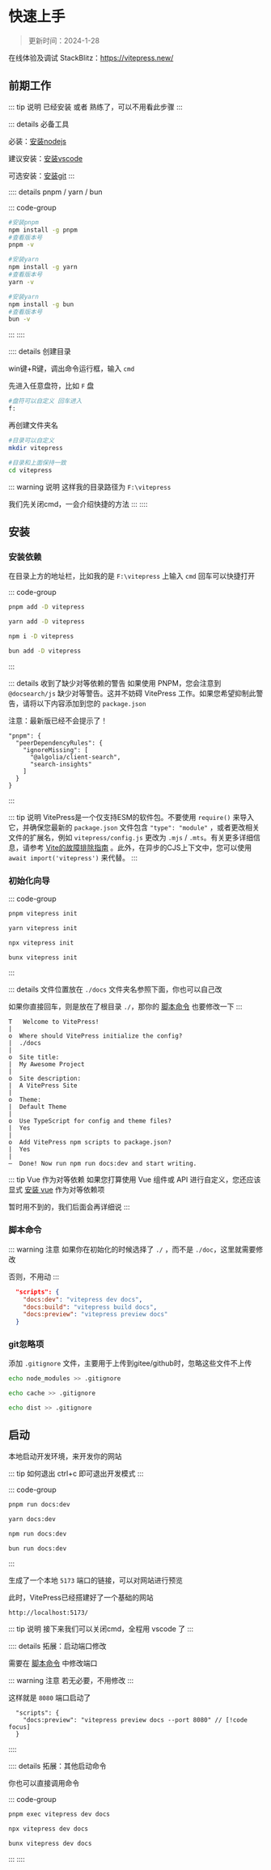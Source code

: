 # 快速上手

> 更新时间：2024-1-28



在线体验及调试 StackBlitz：https://vitepress.new/



## 前期工作

::: tip 说明
已经安装 或者 熟练了，可以不用看此步骤
:::

::: details 必备工具

必装：[安装nodejs](https://yiov.top/website/nodejs.html)

建议安装：[安装vscode](https://yiov.top/website/VSCode.html)

可选安装：[安装git](https://yiov.top/website/pages/git.html)
:::




:::: details pnpm / yarn / bun

::: code-group
```sh [pmpm]
#安装pnpm
npm install -g pnpm
#查看版本号
pnpm -v
```

```sh [yarn]
#安装yarn
npm install -g yarn
#查看版本号
yarn -v
```

```sh [bun]
#安装yarn
npm install -g bun
#查看版本号
bun -v
```
:::
::::




:::: details 创建目录

win键+R键，调出命令运行框，输入 `cmd`

先进入任意盘符，比如 `F` 盘

```sh
#盘符可以自定义 回车进入
f:
```

再创建文件夹名

```sh
#目录可以自定义
mkdir vitepress

#目录和上面保持一致
cd vitepress
```
::: warning 说明
这样我的目录路径为 `F:\vitepress`

我们先关闭cmd，一会介绍快捷的方法
:::
::::






## 安装

### 安装依赖

在目录上方的地址栏，比如我的是 `F:\vitepress` 上输入 `cmd` 回车可以快捷打开


::: code-group
```sh [pmpm]
pnpm add -D vitepress
```

```sh [yarn]
yarn add -D vitepress
```

```sh [npm]
npm i -D vitepress
```

```sh [bun]
bun add -D vitepress
```
:::

::: details 收到了缺少对等依赖的警告
如果使用 PNPM，您会注意到 `@docsearch/js` 缺少对等警告。这并不妨碍 VitePress 工作。如果您希望抑制此警告，请将以下内容添加到您的 `package.json`

注意：最新版已经不会提示了！

```
"pnpm": {
  "peerDependencyRules": {
    "ignoreMissing": [
      "@algolia/client-search",
      "search-insights"
    ]
  }
}
```
:::

::: tip 说明
VitePress是一个仅支持ESM的软件包。不要使用 `require()` 来导入它，并确保您最新的 `package.json` 文件包含 `"type": "module"` ，或者更改相关文件的扩展名，例如 `vitepress/config.js` 更改为 `.mjs` / `.mts`。有关更多详细信息，请参考 [Vite的故障排除指南](https://cn.vitejs.dev/guide/troubleshooting#this-package-is-esm-only) 。此外，在异步的CJS上下文中，您可以使用 `await import('vitepress')` 来代替。
:::


### 初始化向导


::: code-group
```sh [pmpm]
pnpm vitepress init
```

```sh [yarn]
yarn vitepress init
```

```sh [npm]
npx vitepress init
```

```sh [bun]
bunx vitepress init
```
:::


::: details 文件位置放在 `./docs`
文件夹名参照下面，你也可以自己改

如果你直接回车，则是放在了根目录 `./`，那你的 [脚本命令](#脚本命令) 也要修改一下
:::



```sh{4}
T   Welcome to VitePress!
|
o  Where should VitePress initialize the config?
|  ./docs
|
o  Site title:
|  My Awesome Project
|
o  Site description:
|  A VitePress Site
|
o  Theme:
|  Default Theme
|
o  Use TypeScript for config and theme files?
|  Yes
|
o  Add VitePress npm scripts to package.json?
|  Yes
|
—  Done! Now run npm run docs:dev and start writing.
```

::: tip Vue 作为对等依赖
如果您打算使用 Vue 组件或 API 进行自定义，您还应该显式 [安装 vue](./components.md#安装) 作为对等依赖项

暂时用不到的，我们后面会再详细说
:::


### 脚本命令

::: warning 注意
如果你在初始化的时候选择了 `./` ，而不是 `./doc`，这里就需要修改

否则，不用动
:::

```json
  "scripts": {
    "docs:dev": "vitepress dev docs",
    "docs:build": "vitepress build docs",
    "docs:preview": "vitepress preview docs"
  }
```




### git忽略项

添加 `.gitignore` 文件，主要用于上传到gitee/github时，忽略这些文件不上传

```sh
echo node_modules >> .gitignore

echo cache >> .gitignore

echo dist >> .gitignore
```





## 启动

本地启动开发环境，来开发你的网站

::: tip 如何退出
ctrl+c 即可退出开发模式
:::

::: code-group
```sh [pmpm]
pnpm run docs:dev
```

```sh [yarn]
yarn docs:dev
```

```sh [npm]
npm run docs:dev
```

```sh [bun]
bun run docs:dev
```
:::



生成了一个本地 `5173` 端口的链接，可以对网站进行预览


此时，VitePress已经搭建好了一个基础的网站

`http://localhost:5173/`

::: tip 说明
接下来我们可以关闭cmd，全程用 vscode 了
:::





:::: details 拓展：启动端口修改

需要在 [脚本命令](#脚本命令) 中修改端口

::: warning 注意
若无必要，不用修改
:::

这样就是 `8080` 端口启动了

```json{2}
  "scripts": {
    "docs:preview": "vitepress preview docs --port 8080" // [!code focus]
  }
```
::::


:::: details 拓展：其他启动命令

你也可以直接调用命令

::: code-group
```sh [pmpm]
pnpm exec vitepress dev docs
```

```sh [npm]
npx vitepress dev docs
```

```sh [bun]
bunx vitepress dev docs
```
:::
::::